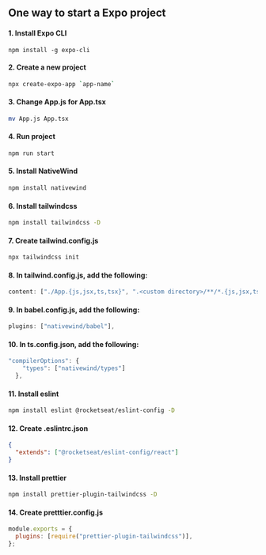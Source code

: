 ## One way to start a Expo project

#### 1. Install Expo CLI
```
npm install -g expo-cli
```

#### 2. Create a new project
```bash
npx create-expo-app `app-name`
```

#### 3. Change App.js for App.tsx
```bash
mv App.js App.tsx
```

#### 4. Run project
```bash
npm run start
```

#### 5. Install NativeWind
```bash
npm install nativewind
```

#### 6. Install tailwindcss
```bash
npm install tailwindcss -D
```

#### 7. Create tailwind.config.js
```bash
npx tailwindcss init
```

#### 8. In tailwind.config.js, add the following:
```js
content: ["./App.{js,jsx,ts,tsx}", ".<custom directory>/**/*.{js,jsx,ts,tsx}"],
```

#### 9. In babel.config.js, add the following:
```js
plugins: ["nativewind/babel"],
```

#### 10. In ts.config.json, add the following:
```js
"compilerOptions": {
    "types": ["nativewind/types"]
  },
```

#### 11. Install eslint
```bash
npm install eslint @rocketseat/eslint-config -D
```

#### 12. Create .eslintrc.json
```json
{
  "extends": ["@rocketseat/eslint-config/react"]
}
```

#### 13. Install prettier
```bash
npm install prettier-plugin-tailwindcss -D
```

#### 14. Create pretttier.config.js
```js
module.exports = {
  plugins: [require("prettier-plugin-tailwindcss")],
};
```


